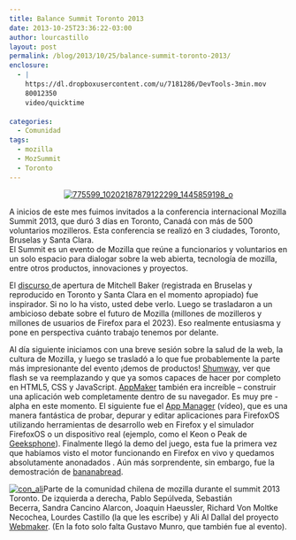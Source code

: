```yaml
---
title: Balance Summit Toronto 2013
date: 2013-10-25T23:36:22-03:00
author: lourcastillo
layout: post
permalink: /blog/2013/10/25/balance-summit-toronto-2013/
enclosure:
  - |
    https://dl.dropboxusercontent.com/u/7181286/DevTools-3min.mov
    80012350
    video/quicktime
    
categories:
  - Comunidad
tags:
  - mozilla
  - MozSummit
  - Toronto
---
```

<p style="text-align: center;">
  <a href="/images/2013/10/775599_10202187879122299_1445859198_o.jpg"><img class="alignnone size-large wp-image-225" alt="775599_10202187879122299_1445859198_o" src="/images/2013/10/775599_10202187879122299_1445859198_o-600x399.jpg" width="600" height="399" srcset="/images/2013/10/775599_10202187879122299_1445859198_o-600x399.jpg 600w, /images/2013/10/775599_10202187879122299_1445859198_o-252x167.jpg 252w, /images/2013/10/775599_10202187879122299_1445859198_o.jpg 2048w" sizes="(max-width: 600px) 100vw, 600px" /></a>
</p>

A inicios de este mes fuimos invitados a la conferencia internacional Mozilla Summit 2013, que duró 3 días en Toronto, Canadá con más de 500 voluntarios mozilleros. Esta conferencia se realizó en 3 ciudades, Toronto, Bruselas y Santa Clara.  
El Summit es un evento de Mozilla que reúne a funcionarios y voluntarios en un solo espacio para dialogar sobre la web abierta, tecnología de mozilla, entre otros productos, innovaciones y proyectos.

<!--more-->

El <a title="La esencia de mozilla" href="https://air.mozilla.org/nature-of-mozilla/" target="_blank">discurso </a>de apertura de Mitchell Baker (registrada en Bruselas y reproducido en Toronto y Santa Clara en el momento apropiado) fue inspirador. Si no lo ha visto, usted debe verlo. Luego se trasladaron a un ambicioso debate sobre el futuro de Mozilla (millones de mozilleros y millones de usuarios de Firefox para el 2023). Eso realmente entusiasma y pone en perspectiva cuánto trabajo tenemos por delante.

Al día siguiente iniciamos con una breve sesión sobre la salud de la web, la cultura de Mozilla, y luego se trasladó a lo que fue probablemente la parte más impresionante del evento ¡demos de productos! <a href="http://www.areweflashyet.com/shumway/index.html" target="_blank">Shumway</a>, ver que flash se va reemplazando y que ya somos capaces de hacer por completo en HTML5, CSS y JavaScript. <a href="http://appmaker.mozillalabs.com/" target="_blank">AppMaker</a> también era increíble &#8211; construir una aplicación web completamente dentro de su navegador. Es muy pre -alpha en este momento. El siguiente fue el <a href="https://dl.dropboxusercontent.com/u/7181286/DevTools-3min.mov" target="_blank">App Manager</a> (vídeo), que es una manera fantástica de probar, depurar y editar aplicaciones para FirefoxOS utilizando herramientas de desarrollo web en Firefox y el simulador FirefoxOS o un dispositivo real (ejemplo, como el Keon o Peak de <a href="http://www.geeksphone.com/es/" target="_blank">Geeksphone</a>). Finalmente llegó la demo del juego, esta fue la primera vez que habíamos visto el motor funcionando en Firefox en vivo y quedamos absolutamente anonadados . Aún más sorprendente, sin embargo, fue la demostración de <a href="https://github.com/kripken/BananaBread/" target="_blank">bananabread</a>.

[<img class="size-large wp-image-110 aligncenter" alt="con_ali" src="/images/2013/10/con_ali-600x181.jpg" width="600" height="181" srcset="/images/2013/10/con_ali-600x181.jpg 600w, /images/2013/10/con_ali-252x76.jpg 252w, /images/2013/10/con_ali.jpg 1001w" sizes="(max-width: 600px) 100vw, 600px" />](/images/2013/10/con_ali.jpg)Parte de la comunidad chilena de mozilla durante el summit 2013 Toronto. De izquierda a derecha, Pablo Sepúlveda, Sebastián Becerra, Sandra Cancino Alarcon, Joaquin Haeussler, Richard Von Moltke Necochea, Lourdes Castillo (la que les escribe) y Ali Al Dallal del proyecto <a href="https://webmaker.org/" target="_blank">Webmaker</a>. (En la foto solo falta Gustavo Munro, que también fue al evento).